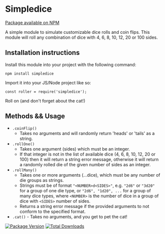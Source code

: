 # Simpledice
[Package available on NPM](https://www.npmjs.com/package/simpledice)

A simple module to simulate customizable dice rolls and coin flips.  This module will roll any combination of dice with 4, 6, 8, 10, 12, 20 or 100 sides. 

## Installation instructions
Install this module into your project with the following command: 
```
npm install simpledice
```

Import it into your JS/Node project like so:
```
const roller = require('simpledice');
```

Roll on (and don't forget about the cat!)

## Methods && Usage
- `.coinFlip()` 
  - Takes no arguments and will randomly return 'heads' or 'tails' as a string.
- `.rollOne()` 
  - Takes one argument (sides) which must be an integer.  
  - If that integer is not in the list of available dice (4, 6, 8, 10, 12, 20 or 100) then it will return a string error message, otherwise it will return a randomly rolled die of the given number of sides as an integer.
- `.rollMany()` 
  - Takes one or more arguments (...dice), which must be any number of die groups as strings.  
  - Strings must be of format `"<NUMBER>d<SIDES>"`, e.g. `"2d6"` or `"3d20"` for a group of one die type, or `"2d6", "1d20", ...` for a group of many dice types, where `<NUMBER>` is the number of dice in a group of dice with `<SIDES>` number of sides.
  - Returns a string error message if the provided arguments to not conform to the specified format.
- `.cat()` - Takes no arguments, and you get to pet the cat! 

[![Package Version](https://img.shields.io/npm/v/simpledice)](https://www.npmjs.com/package/simpledice)
[![Total Downloads](https://img.shields.io/npm/dt/simpledice)](https://www.npmjs.com/package/simpledice)
